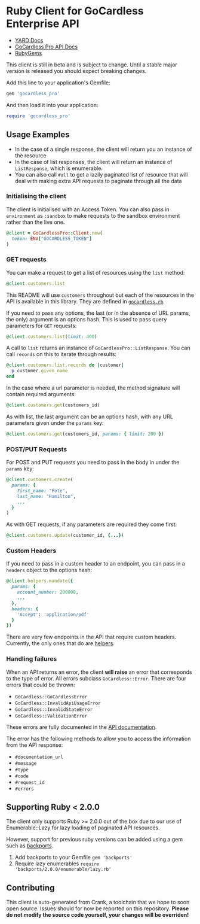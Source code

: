 # Ruby Client for GoCardless Enterprise API

- [YARD Docs](http://gocardless.github.io/pro-client-ruby/)
- [GoCardless Pro API Docs](https://developer.gocardless.com/pro/)
- [RubyGems](https://rubygems.org/gems/gocardless_pro)

This client is still in beta and is subject to change. Until a stable major version is released you should expect breaking changes.

Add this line to your application's Gemfile:

```ruby
gem 'gocardless_pro'
```

And then load it into your application:

```ruby
require 'gocardless_pro'
```

## Usage Examples

- In the case of a single response, the client will return you an instance of the resource
- In the case of list responses, the client will return an instance of `ListResponse`, which is enumerable.
- You can also call `#all` to get a lazily paginated list of resource that will deal with making extra API requests to paginate through all the data

### Initialising the client

The client is initialised with an Access Token.
You can also pass in `environment` as `:sandbox` to make requests to the sandbox environment rather than the live one.

```rb
@client = GoCardlessPro::Client.new(
  token: ENV["GOCARDLESS_TOKEN"]
)
```

### GET requests

You can make a request to get a list of resources using the `list` method:

```rb
@client.customers.list
```

This README will use `customers` throughout but each of the resources in the API is available in this library. They are defined in [`gocardless.rb`](https://github.com/gocardless/pro-client-ruby/blob/master/lib/gocardless_pro.rb#L87).

If you need to pass any options, the last (or in the absence of URL params, the only) argument is an options hash. This is used to pass query parameters for `GET` requests:

```rb
@client.customers.list(limit: 400)
```

A call to `list` returns an instance of `GoCardlessPro::ListResponse`. You can call `records` on this to iterate through results:

```rb
@client.customers.list.records do |customer|
  p customer.given_name
end
```

In the case where a url parameter is needed, the method signature will contain required arguments:

```rb
@client.customers.get(customers_id)
```

As with list, the last argument can be an options hash, with any URL parameters given under the `params` key:

```rb
@client.customers.get(customers_id, params: { limit: 200 })
```

### POST/PUT Requests

For POST and PUT requests you need to pass in the body in under the `params` key:

```rb
@client.customers.create(
  params: {
    first_name: "Pete",
    last_name: "Hamilton",
    ...
  }
)
```

As with GET requests, if any parameters are required they come first:

```rb
@client.customers.update(customer_id, {...})
```

### Custom Headers

If you need to pass in a custom header to an endpoint, you can pass in a `headers` object to the options hash:

```rb
@client.helpers.mandate({
  params: {
    account_number: 200000,
    ...
  },
  headers: {
    'Accept': 'application/pdf'
  }
})
```

There are very few endpoints in the API that require custom headers. Currently, the only ones that do are [helpers](https://developer.gocardless.com/pro/#api-endpoints-helpers).

### Handling failures

When an API returns an error, the client __will raise__ an error that corresponds to the type of error. All errors subclass `GoCardless::Error`. There are four errors that could be thrown:

- `GoCardless::GoCardlessError`
- `GoCardless::InvalidApiUsageError`
- `GoCardless::InvalidStateError`
- `GoCardless::ValidationError`

These errors are fully documented in the [API documentation](https://developer.gocardless.com/pro/#overview-errors).

The error has the following methods to allow you to access the information from the API response:

- `#documentation_url`
- `#message`
- `#type`
- `#code`
- `#request_id`
- `#errors`

## Supporting Ruby < 2.0.0
The client only supports Ruby >= 2.0.0 out of the box due to our use of
Enumerable::Lazy for lazy loading of paginated API resources.

However, support for previous ruby versions can be added using a gem such as
[backports](https://github.com/marcandre/backports).

1. Add backports to your Gemfile
   ```gem 'backports'```
2. Require lazy enumerables
   ```require 'backports/2.0.0/enumerable/lazy.rb'```

## Contributing

This client is auto-generated from Crank, a toolchain that we hope to soon open source. Issues should for now be reported on this repository. __Please do not modify the source code yourself, your changes will be overriden!__
